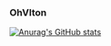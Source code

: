 ### OhVIton

[![Anurag's GitHub stats](https://github-readme-stats.vercel.app/api?username=ohviton)](https://github.com/anuraghazra/github-readme-stats)
